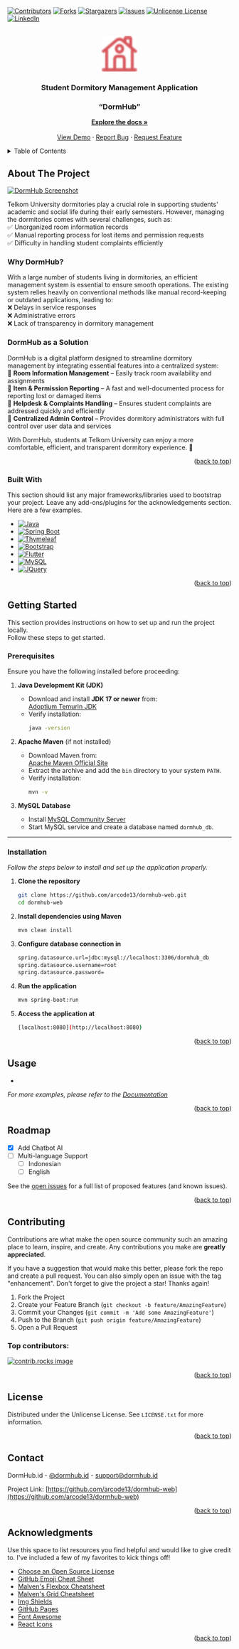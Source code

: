 <a id="readme-top"></a>

<!-- PROJECT SHIELDS -->
<!--
*** I'm using markdown "reference style" links for readability.
*** Reference links are enclosed in brackets [ ] instead of parentheses ( ).
*** See the bottom of this document for the declaration of the reference variables
*** for contributors-url, forks-url, etc. This is an optional, concise syntax you may use.
*** https://www.markdownguide.org/basic-syntax/#reference-style-links
-->
[![Contributors][contributors-shield]][contributors-url]
[![Forks][forks-shield]][forks-url]
[![Stargazers][stars-shield]][stars-url]
[![Issues][issues-shield]][issues-url]
[![Unlicense License][license-shield]][license-url]
[![LinkedIn][linkedin-shield]][linkedin-url]

<!-- PROJECT LOGO -->
<br />
<div align="center">
  <a href="https://github.com/arcode13/dormhub-web">
    <img src="images/logo.png" alt="Logo" width="80" height="80">
  </a>

  <h3 align="center">Student Dormitory Management Application</h3>

  <h3 align="center">“DormHub”</h3>

  <p align="center">
    <a href="https://dormhub.com"><strong>Explore the docs »</strong></a>
    <br />
    <br />
    <a href="https://dormhub.id">View Demo</a>
    &middot;
    <a href="https://github.com/arcode13/dormhub-web/issues/new?labels=bug&template=bug-report---.md">Report Bug</a>
    &middot;
    <a href="https://github.com/arcode13/dormhub-web/issues/new?labels=enhancement&template=feature-request---.md">Request Feature</a>
  </p>
</div>

<!-- TABLE OF CONTENTS -->
<details>
  <summary>Table of Contents</summary>
  <ol>
    <li>
      <a href="#about-the-project">About The Project</a>
      <ul>
        <li><a href="#built-with">Built With</a></li>
      </ul>
    </li>
    <li>
      <a href="#getting-started">Getting Started</a>
      <ul>
        <li><a href="#prerequisites">Prerequisites</a></li>
        <li><a href="#installation">Installation</a></li>
      </ul>
    </li>
    <li><a href="#usage">Usage</a></li>
    <li><a href="#roadmap">Roadmap</a></li>
    <li><a href="#contributing">Contributing</a></li>
    <li><a href="#license">License</a></li>
    <li><a href="#contact">Contact</a></li>
    <li><a href="#acknowledgments">Acknowledgments</a></li>
  </ol>
</details>

<!-- ABOUT THE PROJECT -->
## About The Project

[![DormHub Screenshot][product-screenshot]](https://dormhub.id)

Telkom University dormitories play a crucial role in supporting students' academic and social life during their early semesters. However, managing the dormitories comes with several challenges, such as:  
✅ Unorganized room information records  
✅ Manual reporting process for lost items and permission requests  
✅ Difficulty in handling student complaints efficiently  

### **Why DormHub?**
With a large number of students living in dormitories, an efficient management system is essential to ensure smooth operations. The existing system relies heavily on conventional methods like manual record-keeping or outdated applications, leading to:  
❌ Delays in service responses  
❌ Administrative errors  
❌ Lack of transparency in dormitory management  

### **DormHub as a Solution**
DormHub is a digital platform designed to streamline dormitory management by integrating essential features into a centralized system:  
🔹 **Room Information Management** – Easily track room availability and assignments  
🔹 **Item & Permission Reporting** – A fast and well-documented process for reporting lost or damaged items  
🔹 **Helpdesk & Complaints Handling** – Ensures student complaints are addressed quickly and efficiently  
🔹 **Centralized Admin Control** – Provides dormitory administrators with full control over user data and services  

With DormHub, students at Telkom University can enjoy a more comfortable, efficient, and transparent dormitory experience. 🚀  

<p align="right">(<a href="#readme-top">back to top</a>)</p>

### Built With

This section should list any major frameworks/libraries used to bootstrap your project. Leave any add-ons/plugins for the acknowledgements section. Here are a few examples.

* [![Java][Java.com]][Java-url]
* [![Spring Boot][SpringBoot.com]][SpringBoot-url]
* [![Thymeleaf][Thymeleaf.com]][Thymeleaf-url]
* [![Bootstrap][Bootstrap.com]][Bootstrap-url]
* [![Flutter][Flutter.dev]][Flutter-url]
* [![MySQL][MySQL.com]][MySQL-url]
* [![JQuery][JQuery.com]][JQuery-url]

<p align="right">(<a href="#readme-top">back to top</a>)</p>

<!-- GETTING STARTED -->
## Getting Started

This section provides instructions on how to set up and run the project locally.  
Follow these steps to get started.

### Prerequisites

Ensure you have the following installed before proceeding:

1. **Java Development Kit (JDK)**  
   - Download and install **JDK 17 or newer** from:  
     [Adoptium Temurin JDK](https://adoptium.net/)  
   - Verify installation:  
     ```sh
     java -version
     ```

2. **Apache Maven** (if not installed)  
   - Download Maven from:  
     [Apache Maven Official Site](https://maven.apache.org/download.cgi)  
   - Extract the archive and add the `bin` directory to your system `PATH`.  
   - Verify installation:  
     ```sh
     mvn -v
     ```

3. **MySQL Database**  
   - Install [MySQL Community Server](https://dev.mysql.com/downloads/mysql/)  
   - Start MySQL service and create a database named `dormhub_db`.

---

### Installation

_Follow the steps below to install and set up the application properly._

1. **Clone the repository** 
   ```sh
   git clone https://github.com/arcode13/dormhub-web.git
   cd dormhub-web

2. **Install dependencies using Maven**
   ```sh
   mvn clean install

3. **Configure database connection in**
   ```sh
   spring.datasource.url=jdbc:mysql://localhost:3306/dormhub_db
   spring.datasource.username=root
   spring.datasource.password=

4. **Run the application**
   ```sh
   mvn spring-boot:run

5. **Access the application at**
   ```sh
   [localhost:8080](http://localhost:8080)
   
<p align="right">(<a href="#readme-top">back to top</a>)</p>

<!-- USAGE EXAMPLES -->
## Usage

-

_For more examples, please refer to the [Documentation](https://example.com)_

<p align="right">(<a href="#readme-top">back to top</a>)</p>

<!-- ROADMAP -->
## Roadmap

- [x] Add Chatbot AI
- [ ] Multi-language Support
    - [ ] Indonesian
    - [ ] English

See the [open issues](https://github.com/arcode13/dormhub-web/issues) for a full list of proposed features (and known issues).

<p align="right">(<a href="#readme-top">back to top</a>)</p>

<!-- CONTRIBUTING -->
## Contributing

Contributions are what make the open source community such an amazing place to learn, inspire, and create. Any contributions you make are **greatly appreciated**.

If you have a suggestion that would make this better, please fork the repo and create a pull request. You can also simply open an issue with the tag "enhancement".
Don't forget to give the project a star! Thanks again!

1. Fork the Project
2. Create your Feature Branch (`git checkout -b feature/AmazingFeature`)
3. Commit your Changes (`git commit -m 'Add some AmazingFeature'`)
4. Push to the Branch (`git push origin feature/AmazingFeature`)
5. Open a Pull Request

### Top contributors:

<a href="https://github.com/arcode13/dormhub-web/graphs/contributors">
  <img src="https://contrib.rocks/image?repo=arcode13/dormhub-web" alt="contrib.rocks image" />
</a>

<p align="right">(<a href="#readme-top">back to top</a>)</p>

<!-- LICENSE -->
## License

Distributed under the Unlicense License. See `LICENSE.txt` for more information.

<p align="right">(<a href="#readme-top">back to top</a>)</p>

<!-- CONTACT -->
## Contact

DormHub.id - [@dormhub.id](https://instagram.com/dormhub.id) - support@dormhub.id

Project Link: [https://github.com/arcode13/dormhub-web](https://github.com/arcode13/dormhub-web)

<p align="right">(<a href="#readme-top">back to top</a>)</p>

<!-- ACKNOWLEDGMENTS -->
## Acknowledgments

Use this space to list resources you find helpful and would like to give credit to. I've included a few of my favorites to kick things off!

* [Choose an Open Source License](https://choosealicense.com)
* [GitHub Emoji Cheat Sheet](https://www.webpagefx.com/tools/emoji-cheat-sheet)
* [Malven's Flexbox Cheatsheet](https://flexbox.malven.co/)
* [Malven's Grid Cheatsheet](https://grid.malven.co/)
* [Img Shields](https://shields.io)
* [GitHub Pages](https://pages.github.com)
* [Font Awesome](https://fontawesome.com)
* [React Icons](https://react-icons.github.io/react-icons/search)

<p align="right">(<a href="#readme-top">back to top</a>)</p>

<!-- MARKDOWN LINKS & IMAGES -->
<!-- https://www.markdownguide.org/basic-syntax/#reference-style-links -->
[contributors-shield]: https://img.shields.io/github/contributors/arcode13/dormhub-web.svg?style=for-the-badge
[contributors-url]: https://github.com/arcode13/dormhub-web/graphs/contributors
[forks-shield]: https://img.shields.io/github/forks/arcode13/dormhub-web.svg?style=for-the-badge
[forks-url]: https://github.com/arcode13/dormhub-web/network/members
[stars-shield]: https://img.shields.io/github/stars/arcode13/dormhub-web.svg?style=for-the-badge
[stars-url]: https://github.com/arcode13/dormhub-web/stargazers
[issues-shield]: https://img.shields.io/github/issues/arcode13/dormhub-web.svg?style=for-the-badge
[issues-url]: https://github.com/arcode13/dormhub-web/issues
[license-shield]: https://img.shields.io/github/license/arcode13/dormhub-web.svg?style=for-the-badge
[license-url]: https://github.com/arcode13/dormhub-web/blob/master/LICENSE.txt
[linkedin-shield]: https://img.shields.io/badge/-LinkedIn-black.svg?style=for-the-badge&logo=linkedin&colorB=555
[linkedin-url]: https://linkedin.com/in/othneildrew
[product-screenshot]: images/screenshot.png
[Java.com]: https://img.shields.io/badge/Java-000000?style=for-the-badge&logo=openjdk&logoColor=white
[Java-url]: https://java.com/
[SpringBoot.com]: https://img.shields.io/badge/Spring%20Boot-6DB33F?style=for-the-badge&logo=springboot&logoColor=white
[SpringBoot-url]: https://spring.io/projects/spring-boot
[Thymeleaf.com]: https://img.shields.io/badge/Thymeleaf-005F0F?style=for-the-badge&logo=thymeleaf&logoColor=white
[Thymeleaf-url]: https://www.thymeleaf.org/
[Bootstrap.com]: https://img.shields.io/badge/Bootstrap-563D7C?style=for-the-badge&logo=bootstrap&logoColor=white
[Bootstrap-url]: https://getbootstrap.com/
[Flutter.dev]: https://img.shields.io/badge/Flutter-02569B?style=for-the-badge&logo=flutter&logoColor=white
[Flutter-url]: https://flutter.dev/
[MySQL.com]: https://img.shields.io/badge/MySQL-4479A1?style=for-the-badge&logo=mysql&logoColor=white
[MySQL-url]: https://www.mysql.com/
[JQuery.com]: https://img.shields.io/badge/jQuery-0769AD?style=for-the-badge&logo=jquery&logoColor=white
[JQuery-url]: https://jquery.com/
